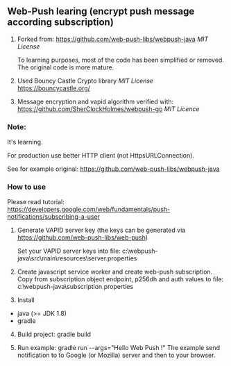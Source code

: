 ## Web-Push learing (encrypt push message according subscription)


1. Forked from:
  https://github.com/web-push-libs/webpush-java        *MIT License*
   
   To learning purposes, most of the code has been simplified or removed.
   The original code is more mature. 
   
2. Used Bouncy Castle Crypto library      *MIT License*
   https://bouncycastle.org/ 

3. Message encryption and vapid algorithm verified with:
   https://github.com/SherClockHolmes/webpush-go      *MIT Licence*


### Note: 
   It's learning. 
   
   For production use better HTTP client (not HttpsURLConnection).
   
   See for example original: https://github.com/web-push-libs/webpush-java
   
### How to use

Please read tutorial:
https://developers.google.com/web/fundamentals/push-notifications/subscribing-a-user


1. Generate VAPID server key
  (the keys can be generated via https://github.com/web-push-libs/web-push)
  
      Set your VAPID server keys into file: 
  c:\webpush-java\src\main\resources\server.properties
  
2. Create javascript service worker and create web-push subscription.
   Copy from subscription object endpoint, p256dh and auth values to file:
   c:\webpush-java\subscription.properties

3. Install 
- java  (>= JDK 1.8)
- gradle  

4. Build project:
   gradle build
   
5. Run example:
   gradle run --args="Hello Web Push !"
   The example send notification to to Google (or Mozilla) server and then to your browser.
   
